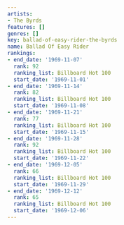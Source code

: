 ```yaml
---
artists:
- The Byrds
features: []
genres: []
key: ballad-of-easy-rider-the-byrds
name: Ballad Of Easy Rider
rankings:
- end_date: '1969-11-07'
  rank: 92
  ranking_list: Billboard Hot 100
  start_date: '1969-11-01'
- end_date: '1969-11-14'
  rank: 82
  ranking_list: Billboard Hot 100
  start_date: '1969-11-08'
- end_date: '1969-11-21'
  rank: 77
  ranking_list: Billboard Hot 100
  start_date: '1969-11-15'
- end_date: '1969-11-28'
  rank: 92
  ranking_list: Billboard Hot 100
  start_date: '1969-11-22'
- end_date: '1969-12-05'
  rank: 66
  ranking_list: Billboard Hot 100
  start_date: '1969-11-29'
- end_date: '1969-12-12'
  rank: 65
  ranking_list: Billboard Hot 100
  start_date: '1969-12-06'
---
```


